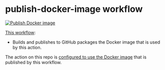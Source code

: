 # publish-docker-image workflow

[![Publish Docker image](https://github.com/edumserrano/github-issue-forms-parser/actions/workflows/publish-docker-image.yml/badge.svg)](https://github.com/edumserrano/github-issue-forms-parser/actions/workflows/publish-docker-image.yml)

[This workflow](/.github/workflows/publish-docker-image.yml):

- Builds and publishes to GitHub packages the Docker image that is used by this action.

The action on this repo is [configured to use the Docker image](/action.yml) that is published by this workflow.
